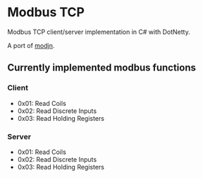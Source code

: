 # Modbus TCP

Modbus TCP client/server implementation in C# with DotNetty.

A port of [modjn](https://github.com/klymenek/modjn).

## Currently implemented modbus functions

### Client

+ 0x01: Read Coils
+ 0x02: Read Discrete Inputs
+ 0x03: Read Holding Registers

### Server

+ 0x01: Read Coils
+ 0x02: Read Discrete Inputs
+ 0x03: Read Holding Registers
